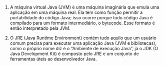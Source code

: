 1. A máquina virtual Java (JVM) é uma máquina imaginária que emula uma aplicação em uma máquina real. Ela tem como função permitir a portabilidade do código Java; isso ocorre porque todo código Java é compilado para um formato intermediário, o bytecode. Esse formato é então interpretado pela JVM.

2. O JRE (Java Runtime Environment) contém tudo aquilo que um usuário comum precisa para executar uma aplicação Java (JVM e bibliotecas), como o próprio nome diz é o “Ambiente de execução Java”, já o JDK (O Java Development Kit) é composto pelo JRE e um conjunto de ferramentas úteis ao desenvolvedor Java.
